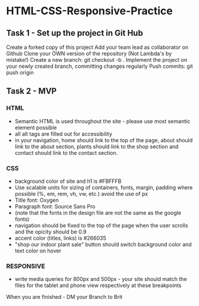 # HTML-CSS-Responsive-Practice

## Task 1 - Set up the project in Git Hub
Create a forked copy of this project
Add your team lead as collaborator on Github
Clone your OWN version of the repository (Not Lambda's by mistake!)
Create a new branch: git checkout -b <firstName-lastName>.
Implement the project on your newly created <firstName-lastName> branch, committing changes regularly
Push commits: git push origin <firstName-lastName>

## Task 2 - MVP 
### HTML 
* Semantic HTML is used throughout the site - please use most semantic element possible
* all alt tags are filled out for accessibility
* in your navigation, home should link to the top of the page, about should link to the about section, plants should link to the shop section and contact should link to the contact section. 

### CSS
* background color of site  and h1 is  #FBFFFB
* Use scalable units for sizing of containers, fonts, margin, padding where possible (%, em, rem, vh, vw, etc.) avoid the use of px 
* Title font: Oxygen
* Paragraph font: Source Sans Pro 
* (note that the fonts in the design file are not the same as the google fonts)
* navigation should be fixed to the top of the page when the user scrolls and the opicity should be 0.9
* accent color (titles, links) is #266035
* "shop our indoor plant sale" button should switch background color and text color on hover

### RESPONSIVE
* write media queries for 800px and 500px - your site should match the files for the tablet and phone view respectively at these breakpoints


When you are finished - DM your Branch to Brit
